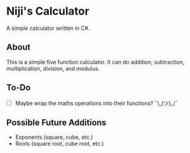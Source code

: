 # Niji's Calculator

A simple calculator written in C#.

## About

This is a simple five function calculator.
It can do addition, subtraction, multiplication, division, and modulus.

## To-Do

- [ ] Maybe wrap the maths operations into their functions? ¯\\\_(ツ)_/¯

## Possible Future Additions

- Exponents (square, cube, etc.)
- Roots (square root, cube root, etc.)
